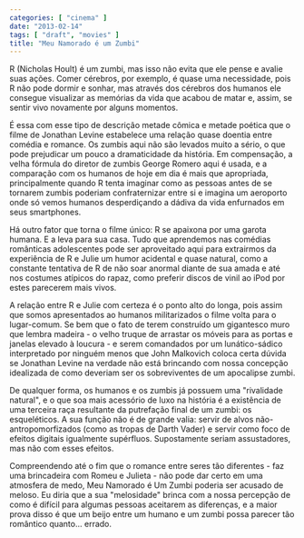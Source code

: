 ```yaml
---
categories: [ "cinema" ]
date: "2013-02-14"
tags: [ "draft", "movies" ]
title: "Meu Namorado é um Zumbi"
---
```

R (Nicholas Hoult) é um zumbi, mas isso não evita que ele pense e avalie
suas ações. Comer cérebros, por exemplo, é quase uma necessidade,
pois R não pode dormir e sonhar, mas através dos cérebros dos humanos
ele consegue visualizar as memórias da vida que acabou de matar e,
assim, se sentir vivo novamente por alguns momentos.

É essa com esse tipo de descrição metade cômica e metade poética que
o filme de Jonathan Levine estabelece uma relação quase doentia entre
comédia e romance. Os zumbis aqui não são levados muito a sério, o que
pode prejudicar um pouco a dramaticidade da história. Em compensação,
a velha fórmula do diretor de zumbis George Romero aqui é usada, e
a comparação com os humanos de hoje em dia é mais que apropriada,
principalmente quando R tenta imaginar como as pessoas antes de se
tornarem zumbis poderiam confraternizar entre si e imagina um aeroporto
onde só vemos humanos desperdiçando a dádiva da vida enfurnados em
seus smartphones.

Há outro fator que torna o filme único: R se apaixona por uma garota
humana. E a leva para sua casa. Tudo que aprendemos nas comédias
românticas adolescentes pode ser aproveitado aqui para extrairmos da
experiência de R e Julie um humor acidental e quase natural, como a
constante tentativa de R de não soar anormal diante de sua amada e até
nos costumes atípicos do rapaz, como preferir discos de vinil ao iPod
por estes parecerem mais vivos.

A relação entre R e Julie com certeza é o ponto alto do longa, pois
assim que somos apresentados ao humanos militarizados o filme volta para
o lugar-comum. Se bem que o fato de terem construído um gigantesco muro
que lembra madeira - o velho truque de arrastar os móveis para as portas
e janelas elevado à loucura - e serem comandados por um lunático-sádico
interpretado por ninguém menos que John Malkovich coloca certa dúvida
se Jonathan Levine na verdade não está brincando com nossa concepção
idealizada de como deveriam ser os sobreviventes de um apocalipse zumbi.

De qualquer forma, os humanos e os zumbis já possuem uma "rivalidade
natural", e o que soa mais acessório de luxo na história é a
existência de uma terceira raça resultante da putrefação final de um
zumbi: os esqueléticos. A sua função não é de grande valia: servir
de alvos não-antropomorfizados (como as tropas de Darth Vader) e servir
como foco de efeitos digitais igualmente supérfluos. Supostamente seriam
assustadores, mas não com esses efeitos.

Compreendendo até o fim que o romance entre seres tão diferentes -
faz uma brincadeira com Romeu e Julieta - não pode dar certo em uma
atmosfera de medo, Meu Namorado é Um Zumbi poderia ser acusado de
meloso. Eu diria que a sua "melosidade" brinca com a nossa percepção
de como é difícil para algumas pessoas aceitarem as diferenças,
e a maior prova disso é que um beijo entre um humano e um zumbi possa
parecer tão romântico quanto... errado.

